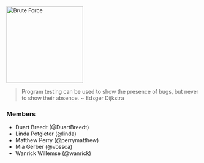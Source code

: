 <img alt="Brute Force" src="http://gdurl.com/ebMw" width="200" />

> Program testing can be used to show the presence of bugs, but never to show their absence. ~ Edsger Dijkstra

### Members
- Duart Breedt (@DuartBreedt)
- Linda Potgieter (@linda)
- Matthew Perry (@perrymatthew)
- Mia Gerber (@vossca)
- Wanrick Willemse (@wanrick)
